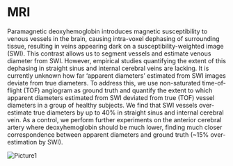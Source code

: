 # MRI

Paramagnetic deoxyhemoglobin introduces magnetic susceptibility to venous vessels in the brain, causing intra-voxel dephasing of surrounding tissue, resulting in veins appearing dark on a susceptibility-weighted image (SWI). This contrast allows us to segment vessels and estimate venous diameter from SWI. However, empirical studies quantifying the extent of this dephasing in straight sinus and internal cerebral veins are lacking. It is currently unknown how far ‘apparent diameters’ estimated from SWI images deviate from true diameters. To address this, we use non-saturated time-of-flight (TOF) angiogram as ground truth and quantify the extent to which apparent diameters estimated from SWI deviated from true (TOF) vessel diameters in a group of healthy subjects. We find that SWI vessels over-estimate true diameters by up to 40% in straight sinus and internal cerebral vein. As a control, we perform further experiments on the anterior cerebral artery where deoxyhemoglobin should be much lower, finding much closer correspondence between apparent diameters and ground truth (~15% over-estimation by SWI). 

![Picture1](https://user-images.githubusercontent.com/55335664/149684565-c50dc345-3423-424d-a5af-8b7100a832f4.png)
